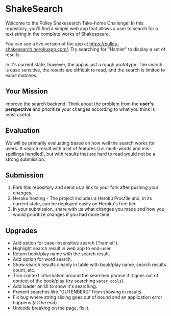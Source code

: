 # ShakeSearch

Welcome to the Pulley Shakesearch Take-home Challenge! In this repository,
you'll find a simple web app that allows a user to search for a text string in
the complete works of Shakespeare.

You can see a live version of the app at
https://pulley-shakesearch.herokuapp.com/. Try searching for "Hamlet" to display
a set of results.

In it's current state, however, the app is just a rough prototype. The search is
case sensitive, the results are difficult to read, and the search is limited to
exact matches.

## Your Mission

Improve the search backend. Think about the problem from the **user's perspective**
and prioritize your changes according to what you think is most useful. 

## Evaluation

We will be primarily evaluating based on how well the search works for users. A search result with a lot of features (i.e. multi-words and mis-spellings handled), but with results that are hard to read would not be a strong submission. 


## Submission

1. Fork this repository and send us a link to your fork after pushing your changes. 
2. Heroku hosting - The project includes a Heroku Procfile and, in its
current state, can be deployed easily on Heroku's free tier.
3. In your submission, share with us what changes you made and how you would prioritize changes if you had more time.


## Upgrades

* Add option for case-insensitive search ("hamlet").
* Highlight search result in web app to end-user.
* Return book/play name with the search result.
* Add option for word search.
* Show search results cleanly in table with book/play name, search results count, etc.
* Trim context information around the searched phrase if it goes out of context of the book/play (try searching `water cools`). 
* Add loader on UI to show it's searching.
* Prevent searches like "GUTENBERG" from showing in results.
* Fix bug where string slicing goes out of bound and an application error happens (at the end).
* Unicode breaking on the page, fix it.
